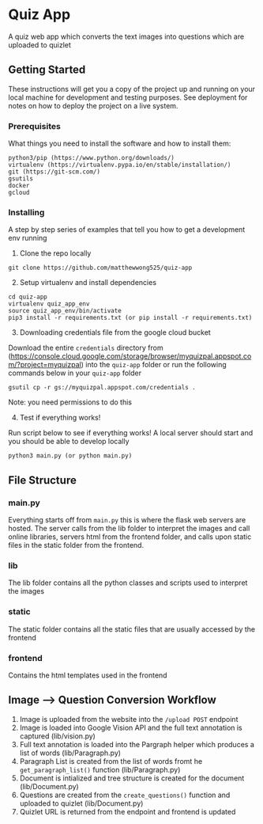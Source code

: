 # Quiz App

A quiz web app which converts the text images into questions which are uploaded to quizlet

## Getting Started

These instructions will get you a copy of the project up and running on your local machine for development and testing purposes. See deployment for notes on how to deploy the project on a live system.

### Prerequisites

What things you need to install the software and how to install them:
```
python3/pip (https://www.python.org/downloads/)
virtualenv (https://virtualenv.pypa.io/en/stable/installation/)
git (https://git-scm.com/)
gsutils
docker
gcloud
```

### Installing

A step by step series of examples that tell you how to get a development env running

1. Clone the repo locally

```
git clone https://github.com/matthewwong525/quiz-app
```

2. Setup virtualenv and install dependencies

```
cd quiz-app
virtualenv quiz_app_env
source quiz_app_env/bin/activate
pip3 install -r requirements.txt (or pip install -r requirements.txt)
```

3. Downloading credentials file from the google cloud bucket

Download the entire `credentials` directory from (https://console.cloud.google.com/storage/browser/myquizpal.appspot.com/?project=myquizpal) into the `quiz-app` folder or run the following commands below in your `quiz-app` folder

```
gsutil cp -r gs://myquizpal.appspot.com/credentials .
```

Note: you need permissions to do this

4. Test if everything works!

Run script below to see if everything works! A local server should start and you should be able to develop locally

```
python3 main.py (or python main.py)
```


## File Structure

### main.py

Everything starts off from `main.py` this is where the flask web servers are hosted. The server calls from the lib folder to interpret the images and call online libraries, servers html from the frontend folder, and calls upon static files in the static folder from the frontend.

### lib

The lib folder contains all the python classes and scripts used to interpret the images

### static

The static folder contains all the static files that are usually accessed by the frontend

### frontend

Contains the html templates used in the frontend

## Image --> Question Conversion Workflow

1. Image is uploaded from the website into the `/upload POST` endpoint
2. Image is loaded into Google Vision API and the full text annotation is captured (lib/vision.py)
3. Full text annotation is loaded into the Pargraph helper which produces a list of words (lib/Paragraph.py)
4. Paragraph List is created from the list of words fromt he `get_paragraph_list()` function (lib/Paragraph.py)
5. Document is intialized and tree structure is created for the document (lib/Document.py)
6. Questions are created from the `create_questions()` function and uploaded to quizlet (lib/Document.py)
7. Quizlet URL is returned from the endpoint and frontend is updated

